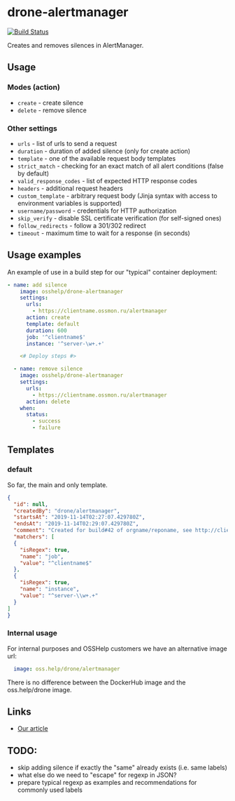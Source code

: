 # drone-alertmanager

[![Build Status](https://drone.osshelp.ru/api/badges/drone/drone-alertmanager/status.svg)](https://drone.osshelp.ru/drone/drone-alertmanager)

Creates and removes silences in AlertManager.

## Usage

### Modes (action)

- `create` - create silence
- `delete` - remove silence

### Other settings

- `urls` - list of urls to send a request
- `duration` - duration of added silence (only for create action)
- `template` - one of the available request body templates
- `strict_match` - checking for an exact match of all alert conditions (false by default)
- `valid_response_codes` - list of expected HTTP response codes
- `headers` - additional request headers
- `custom_template` - arbitrary request body (Jinja syntax with access to environment variables is supported)
- `username/password` - credentials for HTTP authorization
- `skip_verify` - disable SSL certificate verification (for self-signed ones)
- `follow_redirects` - follow a 301/302 redirect
- `timeout` - maximum time to wait for a response (in seconds)

## Usage examples

An example of use in a build step for our "typical" container deployment:

``` yaml
- name: add silence
    image: osshelp/drone-alertmanager
    settings:
      urls:
        - https://clientname.ossmon.ru/alertmanager
      action: create
      template: default
      duration: 600
      job: '^clientname$'
      instance: '^server-\w+.+'

    <# Deploy steps #>

  - name: remove silence
    image: osshelp/drone-alertmanager
    settings:
      urls:
        - https://clientname.ossmon.ru/alertmanager
      action: delete
    when:
      status:
        - success
        - failure
```

## Templates

### default

So far, the main and only template.

``` json
{
  "id": null,
  "createdBy": "drone/alertmanager",
  "startsAt": "2019-11-14T02:27:07.429780Z",
  "endsAt": "2019-11-14T02:29:07.429780Z",
  "comment": "Created for build#42 of orgname/reponame, see http://clientname.ossbuild.ru/link/to/build",
  "matchers": [
  {
    "isRegex": true,
    "name": "job",
    "value": "^clientname$" 
  },
  {
    "isRegex": true,
    "name": "instance",
    "value": "^server-\\w+.+" 
  }
]
}
```

### Internal usage

For internal purposes and OSSHelp customers we have an alternative image url:

``` yaml
  image: oss.help/drone/alertmanager
```

There is no difference between the DockerHub image and the oss.help/drone image.

## Links

- [Our article](https://oss.help/kb4211)

## TODO:

- skip adding silence if exactly the "same" already exists (i.e. same labels)
- what else do we need to "escape" for regexp in JSON?
- prepare typical regexp as examples and recommendations for commonly used labels
